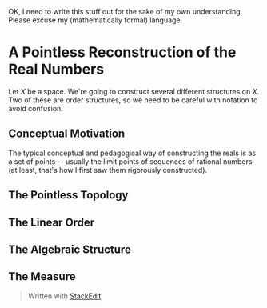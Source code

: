 OK, I need to write this stuff out for the sake of my own understanding. Please excuse my (mathematically formal) language. 

# A Pointless Reconstruction of the Real Numbers
Let $X$ be a space. We're going to construct several different structures on $X$. Two of these are order structures, so we need to be careful with notation to avoid confusion.

## Conceptual Motivation
The typical conceptual and pedagogical way of constructing the reals is as a set of points -- usually the limit points of sequences of rational numbers (at least, that's how I first saw them rigorously constructed). 

## The Pointless Topology

## The Linear Order

## The Algebraic Structure

## The Measure


> Written with [StackEdit](https://stackedit.io/).
<!--stackedit_data:
eyJoaXN0b3J5IjpbLTkxMDE5Mzc0NSwxNzAyMTQ2NTcwXX0=
-->